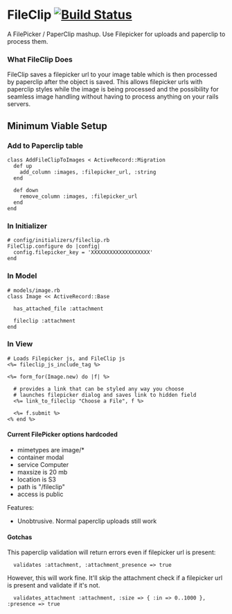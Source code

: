 FileClip [![Build Status](https://travis-ci.org/ScotterC/fileclip.png?branch=master)](https://travis-ci.org/ScotterC/fileclip)
========

A FilePicker / PaperClip mashup.  Use Filepicker for uploads and paperclip to process them.

### What FileClip Does

FileClip saves a filepicker url to your image table which is then
processed by paperclip after the object is saved.  This allows filepicker urls with paperclip styles while the image is being processed and the possibility for seamless image handling without having to process anything on your rails servers.

## Minimum Viable Setup

### Add to Paperclip table
````
class AddFileClipToImages < ActiveRecord::Migration
  def up
    add_column :images, :filepicker_url, :string
  end

  def down
    remove_column :images, :filepicker_url
  end
end
````

### In Initializer
````
# config/initializers/fileclip.rb
FileClip.configure do |config|
  config.filepicker_key = 'XXXXXXXXXXXXXXXXXXX'
end
````

### In Model
````
# models/image.rb
class Image << ActiveRecord::Base

  has_attached_file :attachment

  fileclip :attachment
end
````

### In View
````
# Loads Filepicker js, and FileClip js
<%= fileclip_js_include_tag %>

<%= form_for(Image.new) do |f| %>

  # provides a link that can be styled any way you choose
  # launches filepicker dialog and saves link to hidden field
  <%= link_to_fileclip "Choose a File", f %>

  <%= f.submit %>
<% end %>

````

#### Current FilePicker options hardcoded
* mimetypes are image/*
* container modal
* service Computer
* maxsize is 20 mb
* location is S3
* path is "/fileclip"
* access is public

Features:
* Unobtrusive.  Normal paperclip uploads still work


#### Gotchas

This paperclip validation will return errors even if filepicker url is present:
````
  validates :attachment, :attachment_presence => true
````

However, this will work fine.  It'll skip the attachment check if a filepicker url is present and validate if it's not.
````
  validates_attachment :attachment, :size => { :in => 0..1000 }, :presence => true
````
